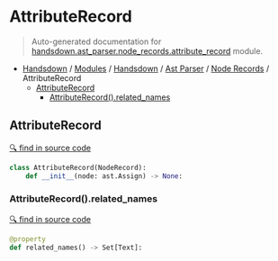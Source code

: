# AttributeRecord

> Auto-generated documentation for [handsdown.ast_parser.node_records.attribute_record](https://github.com/vemel/handsdown/blob/master/handsdown/ast_parser/node_records/attribute_record.py) module.

- [Handsdown](../../../README.md#-handsdown---python-documentation-generator) / [Modules](../../../MODULES.md#modules) / [Handsdown](../../index.md#handsdown) / [Ast Parser](../index.md#ast-parser) / [Node Records](index.md#node-records) / AttributeRecord
  - [AttributeRecord](#attributerecord)
    - [AttributeRecord().related_names](#attributerecordrelated_names)

## AttributeRecord

[🔍 find in source code](https://github.com/vemel/handsdown/blob/master/handsdown/ast_parser/node_records/attribute_record.py#L11)

```python
class AttributeRecord(NodeRecord):
    def __init__(node: ast.Assign) -> None:
```

### AttributeRecord().related_names

[🔍 find in source code](https://github.com/vemel/handsdown/blob/master/handsdown/ast_parser/node_records/attribute_record.py#L23)

```python
@property
def related_names() -> Set[Text]:
```
